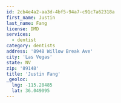```yaml
---
id: 2cb4e4a2-aa3d-4bf5-94a7-c91c7a62318a
first_name: Justin
last_name: Fang
license: DMD
services:
  - dentist
category: dentists
address: '8948 Willow Break Ave'
city: 'Las Vegas'
state: NV
zip: '89148'
title: 'Justin Fang'
_geoloc:
  lng: -115.28485
  lat: 36.049095
---
```

